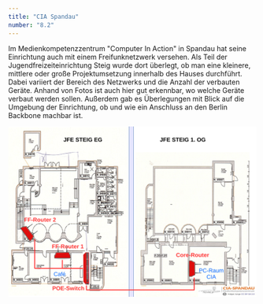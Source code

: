 ```yaml
---
title: "CIA Spandau"
number: "8.2"
---
```


Im Medienkompetenzzentrum "Computer In Action" in Spandau hat seine Einrichtung 
auch mit einem Freifunknetzwerk versehen. Als Teil der Jugendfreizeiteinrichtung Steig wurde dort überlegt, ob man eine kleinere, mittlere oder große Projektumsetzung innerhalb des Hauses durchführt. Dabei variiert der Bereich des Netzwerks und die Anzahl der verbauten Geräte. Anhand von Fotos ist auch hier gut erkennbar, wo welche Geräte verbaut werden sollen. Außerdem gab es Überlegungen mit Blick auf die Umgebung der Einrichtung, ob und wie ein Anschluss an den Berlin Backbone machbar ist.

<div style="text-align:center" markdown="1">

[![Link zum Planungs-pdf](/images/uebersicht_cia_spandau.png)](https://freifunkoer.github.io/Freifunk-OER/documents/cia_spandau_jfe_steig.pdf)

</div>